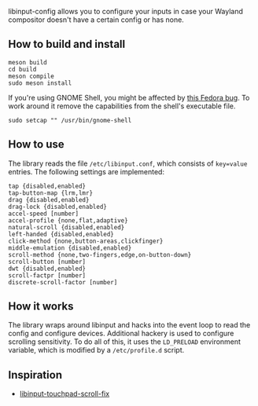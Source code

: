 libinput-config allows you to configure your inputs in case your
Wayland compositor doesn't have a certain config or has none.

## How to build and install

```
meson build
cd build
meson compile
sudo meson install
```

If you're using GNOME Shell, you might be affected by [this Fedora
bug]. To work around it remove the capabilities from the shell's
executable file.

[this Fedora bug]: https://ask.fedoraproject.org/t/ld-library-path-is-not-set-by-bash-profile-anymore-after-upgrade-to-fedora-31/4247 "LD_LIBRARY_PATH is not set by .bash_profile anymore after upgrade to Fedora 31"

```
sudo setcap "" /usr/bin/gnome-shell
```

## How to use

The library reads the file `/etc/libinput.conf`, which consists of
`key=value` entries. The following settings are implemented:

```
tap {disabled,enabled}
tap-button-map {lrm,lmr}
drag {disabled,enabled}
drag-lock {disabled,enabled}
accel-speed [number]
accel-profile {none,flat,adaptive}
natural-scroll {disabled,enabled}
left-handed {disabled,enabled}
click-method {none,button-areas,clickfinger}
middle-emulation {disabled,enabled}
scroll-method {none,two-fingers,edge,on-button-down}
scroll-button [number]
dwt {disabled,enabled}
scroll-factpr [number]
discrete-scroll-factor [number]
```

## How it works

The library wraps around libinput and hacks into the event loop to
read the config and configure devices. Additional hackery is used to
configure scrolling sensitivity. To do all of this, it uses the
`LD_PRELOAD` environment variable, which is modified by a
`/etc/profile.d` script.

## Inspiration

* [libinput-touchpad-scroll-fix](https://gitlab.com/kirbykevinson/libinput-touchpad-scroll-fix)
